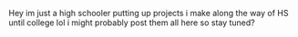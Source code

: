 Hey im just a high schooler putting up projects i make along the way of HS until college lol i might probably post them all here so stay tuned?

